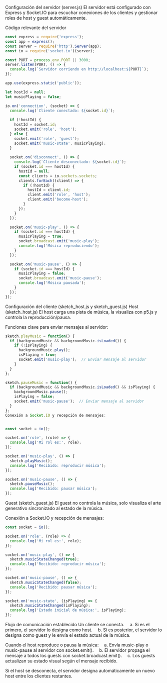 Configuración del servidor (server.js)
El servidor está configurado con Express y Socket.IO para escuchar conexiones de los clientes y gestionar roles de host y guest automáticamente.

Código relevante del servidor
```js
const express = require('express');
const app = express();
const server = require('http').Server(app);
const io = require('socket.io')(server);

const PORT = process.env.PORT || 3000;
server.listen(PORT, () => {
  console.log(`Servidor corriendo en http://localhost:${PORT}`);
});

app.use(express.static('public'));

let hostId = null;
let musicPlaying = false;

io.on('connection', (socket) => {
  console.log(`Cliente conectado: ${socket.id}`);
  
  if (!hostId) {
    hostId = socket.id;
    socket.emit('role', 'host');
  } else {
    socket.emit('role', 'guest');
    socket.emit('music-state', musicPlaying);
  }
  
  socket.on('disconnect', () => {
    console.log(`Cliente desconectado: ${socket.id}`);
    if (socket.id === hostId) {
      hostId = null;
      const clients = io.sockets.sockets;
      clients.forEach((client) => {
        if (!hostId) {
          hostId = client.id;
          client.emit('role', 'host');
          client.emit('become-host');
        }
      });
    }
  });

  socket.on('music-play', () => {
    if (socket.id === hostId) {
      musicPlaying = true;
      socket.broadcast.emit('music-play');
      console.log('Música reproduciendo');
    }
  });

  socket.on('music-pause', () => {
    if (socket.id === hostId) {
      musicPlaying = false;
      socket.broadcast.emit('music-pause');
      console.log('Música pausada');
    }
  });
});
```
Configuración del cliente (sketch_host.js y sketch_guest.js)
Host (sketch_host.js)
El host carga una pista de música, la visualiza con p5.js y controla la reproducción/pausa.

Funciones clave para enviar mensajes al servidor:

```js
sketch.playMusic = function() {
  if (backgroundMusic && backgroundMusic.isLoaded()) {
    if (!isPlaying) {
      backgroundMusic.play();
      isPlaying = true;
      socket.emit('music-play');  // Enviar mensaje al servidor
    }
  }
};

sketch.pauseMusic = function() {
  if (backgroundMusic && backgroundMusic.isLoaded() && isPlaying) {
    backgroundMusic.pause();
    isPlaying = false;
    socket.emit('music-pause');  // Enviar mensaje al servidor
  }
};
Conexión a Socket.IO y recepción de mensajes:


const socket = io();

socket.on('role', (role) => {
  console.log('Mi rol es:', role);
});

socket.on('music-play', () => {
  sketch.playMusic();
  console.log('Recibido: reproducir música');
});

socket.on('music-pause', () => {
  sketch.pauseMusic();
  console.log('Recibido: pausar música');
});
```

Guest (sketch_guest.js)
El guest no controla la música, solo visualiza el arte generativo sincronizado al estado de la música.

Conexión a Socket.IO y recepción de mensajes:

```js
const socket = io();

socket.on('role', (role) => {
  console.log('Mi rol es:', role);
});

socket.on('music-play', () => {
  sketch.musicStateChanged(true);
  console.log('Recibido: reproducir música');
});

socket.on('music-pause', () => {
  sketch.musicStateChanged(false);
  console.log('Recibido: pausar música');
});

socket.on('music-state', (isPlaying) => {
  sketch.musicStateChanged(isPlaying);
  console.log('Estado inicial de música:', isPlaying);
});
```
Flujo de comunicación establecido
Un cliente se conecta.
 a. Si es el primero, el servidor lo designa como host.
 b. Si es posterior, el servidor lo designa como guest y le envía el estado actual de la música.

Cuando el host reproduce o pausa la música:
 a. Envía music-play o music-pause al servidor con socket.emit().
 b. El servidor propaga el mensaje a todos los guests con socket.broadcast.emit().
 c. Los guests actualizan su estado visual según el mensaje recibido.

Si el host se desconecta, el servidor designa automáticamente un nuevo host entre los clientes restantes.
